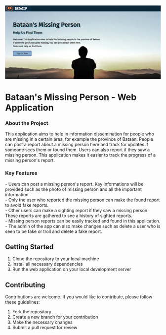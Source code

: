 ![Front_Page](/LandingPage.png)
# Bataan's Missing Person - Web Application

<h3>About the Project</h3>

This application aims to help in information dissemination for people who are missing in a certain area, for example the province of Bataan. 
People can post a report about a missing person here and track for updates if someone sees them or found them. Users can also report if they saw a missing person. This application makes it easier to track the progress of a missing person's report.
  


<h3>Key Features</h3>
 - Users can post a missing person's report. Key informations will be provided such as the photo of missing person and all the important information.<br>
 - Only the user who reported the missing person can make the found report to avoid fake reports.<br>
 - Other users can make a sighting report if they saw a missing person. These reports are gathered to see a history of sighted reports.<br>
 - Missing person reports can be easily tracked and found in this application. <br>
 - The admin of the app can also make changes such as delete a user who is seen to be fake or troll and delete a fake report.


## Getting Started

1. Clone the repository to your local machine
2. Install all necessary dependencies
3. Run the web application on your local development server
## Contributing

Contributions are welcome. If you would like to contribute, please follow these guidelines:

1. Fork the repository
2. Create a new branch for your contribution
3. Make the necessary changes
4. Submit a pull request for review
